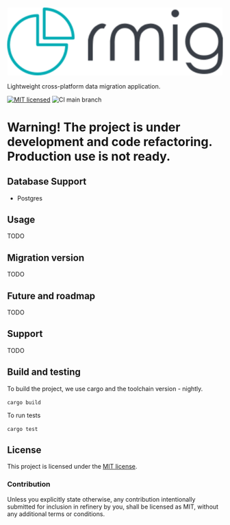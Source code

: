 ![Logo](assets/logo.svg)

Lightweight cross-platform data migration application.

[![MIT licensed][mit-badge]][mit-url]
![CI main branch][ci-main-badge]

[mit-badge]: https://img.shields.io/badge/license-MIT-blue.svg
[mit-url]: LICENSE
[ci-main-badge]: https://github.com/SinmoWay/rmig/actions/workflows/rmig-build-and-test.yml/badge.svg?branch=main

# Warning! The project is under development and code refactoring. Production use is not ready.

## Database Support
* Postgres

## Usage

TODO

## Migration version

TODO

## Future and roadmap

TODO

## Support

TODO

## Build and testing

To build the project, we use cargo and the toolchain version - nightly.

``
    cargo build
``

To run tests

``
    cargo test
``

## License

This project is licensed under the [MIT license](LICENSE).

### Contribution

Unless you explicitly state otherwise, any contribution intentionally submitted
for inclusion in refinery by you, shall be licensed as MIT, without any additional
terms or conditions.